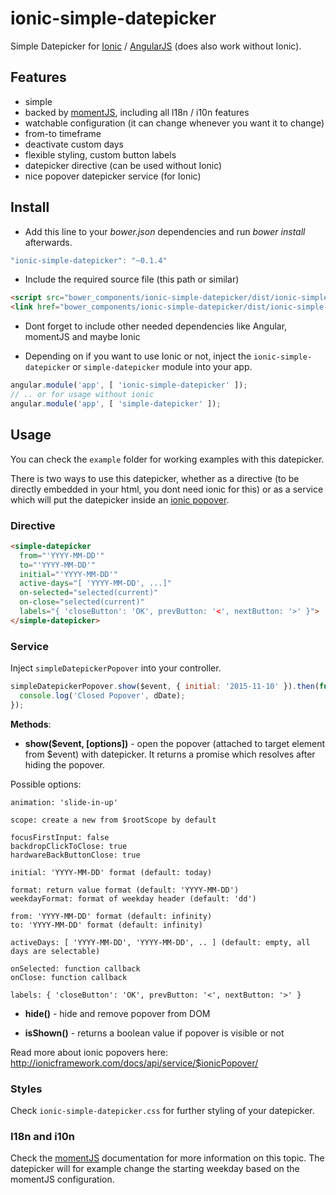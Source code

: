 # ionic-simple-datepicker

Simple Datepicker for [Ionic](http://ionicframework.com/) / [AngularJS](https://angularjs.org/) (does also work without Ionic).

## Features

* simple
* backed by [momentJS](http://momentjs.com/), including all l18n / i10n features
* watchable configuration (it can change whenever you want it to change)
* from-to timeframe
* deactivate custom days
* flexible styling, custom button labels
* datepicker directive (can be used without Ionic)
* nice popover datepicker service (for Ionic)

## Install

+ Add this line to your *bower.json* dependencies and run *bower install* afterwards.

>
``` JavaScript
"ionic-simple-datepicker": "~0.1.4"
```

+ Include the required source file (this path or similar)

>
``` html
<script src="bower_components/ionic-simple-datepicker/dist/ionic-simple-datepicker.js"></script>
<link href="bower_components/ionic-simple-datepicker/dist/ionic-simple-datepicker.css" rel="stylesheet">
```

+ Dont forget to include other needed dependencies like Angular, momentJS and maybe Ionic

+ Depending on if you want to use Ionic or not, inject the `ionic-simple-datepicker` or `simple-datepicker` module into your app.

>
``` JavaScript
angular.module('app', [ 'ionic-simple-datepicker' ]);
// .. or for usage without ionic
angular.module('app', [ 'simple-datepicker' ]);
```

## Usage

You can check the `example` folder for working examples with this datepicker.

There is two ways to use this datepicker, whether as a directive (to be directly embedded in your html, you dont need ionic for this) or as a service which will put the datepicker inside an [ionic popover](http://ionicframework.com/docs/api/service/$ionicPopover/).

### Directive

>
``` html
<simple-datepicker
  from="'YYYY-MM-DD'"
  to="'YYYY-MM-DD'"
  initial="'YYYY-MM-DD'"
  active-days="[ 'YYYY-MM-DD', ...]"
  on-selected="selected(current)"
  on-close="selected(current)"
  labels="{ 'closeButton': 'OK', prevButton: '<', nextButton: '>' }">
</simple-datepicker>
```

### Service

Inject `simpleDatepickerPopover` into your controller.

>
``` JavaScript
simpleDatepickerPopover.show($event, { initial: '2015-11-10' }).then(function(dDate) {
  console.log('Closed Popover', dDate);
});
```

**Methods**:

+ **show($event, [options])** - open the popover (attached to target element from $event) with datepicker. It returns a promise which resolves after hiding the popover.

Possible options:

```
animation: 'slide-in-up'

scope: create a new from $rootScope by default

focusFirstInput: false
backdropClickToClose: true
hardwareBackButtonClose: true

initial: 'YYYY-MM-DD' format (default: today)

format: return value format (default: 'YYYY-MM-DD')
weekdayFormat: format of weekday header (default: 'dd')

from: 'YYYY-MM-DD' format (default: infinity)
to: 'YYYY-MM-DD' format (default: infinity)

activeDays: [ 'YYYY-MM-DD', 'YYYY-MM-DD', .. ] (default: empty, all days are selectable)

onSelected: function callback
onClose: function callback

labels: { 'closeButton': 'OK', prevButton: '<', nextButton: '>' }
```

+ **hide()** - hide and remove popover from DOM

+ **isShown()** - returns a boolean value if popover is visible or not

Read more about ionic popovers here: http://ionicframework.com/docs/api/service/$ionicPopover/

### Styles

Check `ionic-simple-datepicker.css` for further styling of your datepicker.

### I18n and i10n

Check the [momentJS](http://momentjs.com/) documentation for more information on this topic. The datepicker will for example change the starting weekday based on the momentJS configuration.
